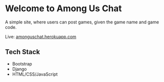 # Welcome to Among Us Chat

A simple site, where users can post games, given the game name and game code.

Live: [amonguschat.herokuapp.com](https://amonguschat.herokuapp.com/)

## Tech Stack
- Bootstrap
- Django
- HTML/CSS/JavaScript
